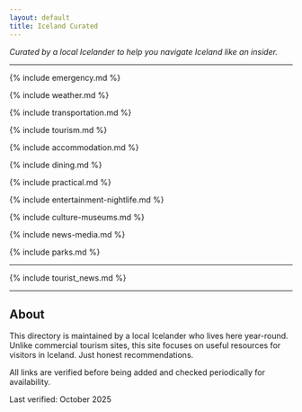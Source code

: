 ```yaml
---
layout: default
title: Iceland Curated
---
```


*Curated by a local Icelander to help you navigate Iceland like an insider.*

---


{% include emergency.md %}

{% include weather.md %}

{% include transportation.md %}

{% include tourism.md %}

{% include accommodation.md %}

{% include dining.md %}

{% include practical.md %}

{% include entertainment-nightlife.md %}

{% include culture-museums.md %}

{% include news-media.md %}

{% include parks.md %}

---

{% include tourist_news.md %}

---

## About

This directory is maintained by a local Icelander who lives here year-round. Unlike commercial tourism sites, this site focuses on useful resources for visitors in Iceland. Just honest recommendations.

All links are verified before being added and checked periodically for availability.

Last verified: October 2025